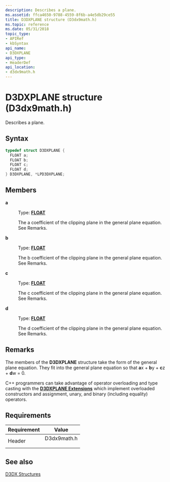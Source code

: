 ```yaml
---
description: Describes a plane.
ms.assetid: ffca4650-9788-4559-8f6b-a4e5db29ce55
title: D3DXPLANE structure (D3dx9math.h)
ms.topic: reference
ms.date: 05/31/2018
topic_type: 
- APIRef
- kbSyntax
api_name: 
- D3DXPLANE
api_type: 
- HeaderDef
api_location: 
- d3dx9math.h
---
```


# D3DXPLANE structure (D3dx9math.h)

Describes a plane.

## Syntax


```C++
typedef struct D3DXPLANE {
  FLOAT a;
  FLOAT b;
  FLOAT c;
  FLOAT d;
} D3DXPLANE, *LPD3DXPLANE;
```



## Members

<dl> <dt>

**a**
</dt> <dd>

Type: **[**FLOAT**](../winprog/windows-data-types.md)**

</dd> <dd>

The a coefficient of the clipping plane in the general plane equation. See Remarks.

</dd> <dt>

**b**
</dt> <dd>

Type: **[**FLOAT**](../winprog/windows-data-types.md)**

</dd> <dd>

The b coefficient of the clipping plane in the general plane equation. See Remarks.

</dd> <dt>

**c**
</dt> <dd>

Type: **[**FLOAT**](../winprog/windows-data-types.md)**

</dd> <dd>

The c coefficient of the clipping plane in the general plane equation. See Remarks.

</dd> <dt>

**d**
</dt> <dd>

Type: **[**FLOAT**](../winprog/windows-data-types.md)**

</dd> <dd>

The d coefficient of the clipping plane in the general plane equation. See Remarks.

</dd> </dl>

## Remarks

The members of the **D3DXPLANE** structure take the form of the general plane equation. They fit into the general plane equation so that **a**x + **b**y + **c**z + **d**w = 0.

C++ programmers can take advantage of operator overloading and type casting with the [**D3DXPLANE Extensions**](d3dxplane-extensions.md) which implement overloaded constructors and assignment, unary, and binary (including equality) operators.

## Requirements



| Requirement | Value |
|-------------------|----------------------------------------------------------------------------------------|
| Header<br/> | <dl> <dt>D3dx9math.h</dt> </dl> |



## See also

<dl> <dt>

[D3DX Structures](dx9-graphics-reference-d3dx-structures.md)
</dt> </dl>

 

 
